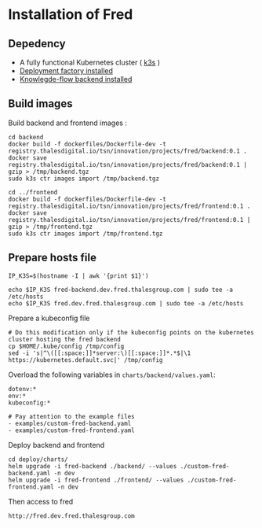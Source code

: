 # Installation of Fred

## Depedency

- A fully functional Kubernetes cluster ( [k3s](https://docs.k3s.io/installation) )
- [Deployment factory installed](https://github.com/ThalesGroup/fred-deployment-factory/tree/main/charts)
- [Knowlegde-flow backend installed](https://github.com/ThalesGroup/knowledge-flow/tree/main/deploy/charts)

## Build images

Build backend and frontend images :

```
cd backend
docker build -f dockerfiles/Dockerfile-dev -t registry.thalesdigital.io/tsn/innovation/projects/fred/backend:0.1 .
docker save registry.thalesdigital.io/tsn/innovation/projects/fred/backend:0.1 | gzip > /tmp/backend.tgz
sudo k3s ctr images import /tmp/backend.tgz

cd ../frontend
docker build -f dockerfiles/Dockerfile-dev -t registry.thalesdigital.io/tsn/innovation/projects/fred/frontend:0.1 .
docker save registry.thalesdigital.io/tsn/innovation/projects/fred/frontend:0.1 | gzip > /tmp/frontend.tgz
sudo k3s ctr images import /tmp/frontend.tgz
```

## Prepare hosts file

```
IP_K3S=$(hostname -I | awk '{print $1}')

echo $IP_K3S fred-backend.dev.fred.thalesgroup.com | sudo tee -a /etc/hosts
echo $IP_K3S fred.dev.fred.thalesgroup.com | sudo tee -a /etc/hosts
```
Prepare a kubeconfig file

```
# Do this modification only if the kubeconfig points on the kubernetes cluster hosting the fred backend
cp $HOME/.kube/config /tmp/config
sed -i 's|^\([[:space:]]*server:\)[[:space:]]*.*$|\1 https://kubernetes.default.svc|' /tmp/config
```

Overload the following variables in `charts/backend/values.yaml`: 
```
dotenv:*
env:*
kubeconfig:*
```

```
# Pay attention to the example files
- examples/custom-fred-backend.yaml
- examples/custom-fred-frontend.yaml
```

Deploy backend and frontend

```
cd deploy/charts/
helm upgrade -i fred-backend ./backend/ --values ./custom-fred-backend.yaml -n dev
helm upgrade -i fred-frontend ./frontend/ --values ./custom-fred-frontend.yaml -n dev
```

Then access to fred 

`http://fred.dev.fred.thalesgroup.com`
